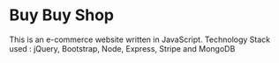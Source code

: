 # Buy Buy Shop

This is an e-commerce website written in JavaScript.
Technology Stack used : jQuery, Bootstrap, Node, Express, Stripe and MongoDB